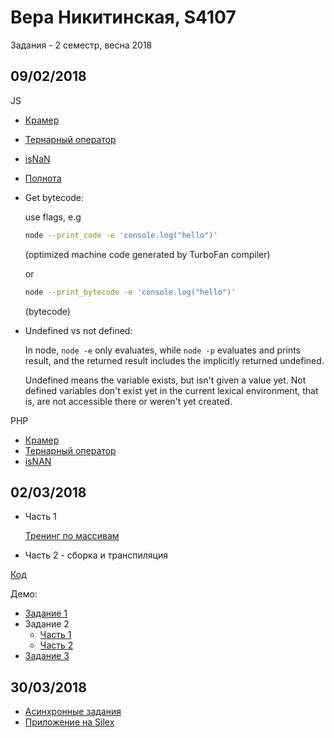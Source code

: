 # Вера Никитинская, S4107

Задания - 2 семестр, весна 2018

## 09/02/2018
JS

- [Крамер](0902/kramer.js)
- [Тернарный оператор](0902/ternary1.js)
- [isNaN](0902/isnan.js)
- [Полнота](0902/jsfck.js)
- Get bytecode:

    use flags, e.g
    ```bash
    node --print_code -e 'console.log("hello")'
    ```
    (optimized machine code generated by TurboFan compiler)

    or
    ```bash
    node --print_bytecode -e 'console.log("hello")'
    ```
    (bytecode)
- Undefined vs not defined:

    In node, `node -e` only evaluates, while `node -p` evaluates and prints result, and the returned result includes the implicitly returned undefined.

    Undefined means the variable exists, but isn't given a value yet.
    Not defined variables don't exist yet in the current lexical environment, that is, are not accessible there or weren't yet created.

PHP
- [Крамер](0902/kramer.php)
- [Тернарный оператор](0902/ternary.php)
- [isNAN](0902/isnan.php)



## 02/03/2018
- Часть 1

  [Тренинг по массивам](https://codepen.io/nikitinskaya/pen/XEKxWp)
- Часть 2 - сборка и транспиляция

[Код](0203/)

Демо:
  - [Задание 1](http://nikitinskaya.me/gossjs-sem2/0203/task1)
  - Задание 2
    - [Часть 1](http://nikitinskaya.me/gossjs-sem2/0203/task2/part1)
    - [Часть 2](http://nikitinskaya.me/gossjs-sem2/0203/task2/part2)
  - [Задание 3](http://nikitinskaya.me/gossjs-sem2/0203/task3)

## 30/03/2018
- [Асинхронные задания](https://codepen.io/nikitinskaya/pen/EEEwOZ)
- [Приложение на Silex](https://github.com/nikitinskaya/silex-app-sem2)
